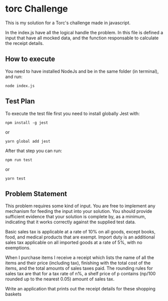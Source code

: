 # torc Challenge
This is my solution for a Torc's challenge made in javascript.

In the index.js have all the logical handle the problem. In this file is defined a input that have all mocked data, and
the function responsable to calculate the receipt details.

## How to execute
You need to have installed NodeJs and be in the same folder (in terminal), and run: 

```
node index.js
```

## Test Plan
To execute the test file first you need to install globally Jest with: 

```
npm install -g jest
```
or
```
yarn global add jest
```

After that step you can run:

```
npm run test
```
or
```
yarn test
```

## Problem Statement

This problem requires some kind of input. You are free to implement any mechanism for feeding the input into your solution. You should provide sufficient evidence that your solution is complete by, as a minimum, indicating that it works correctly against the supplied test data.

Basic sales tax is applicable at a rate of 10% on all goods, except books, food, and medical products that are exempt. Import duty is an additional sales tax applicable on all imported goods at a rate of 5%, with no exemptions.

When I purchase items I receive a receipt which lists the name of all the items and their price (including tax), finishing with the total cost of the items, and the total amounts of sales taxes paid. The rounding rules for sales tax are that for a tax rate of n%, a shelf price of p contains (np/100 rounded up to the nearest 0.05) amount of sales tax.



Write an application that prints out the receipt details for these shopping baskets
